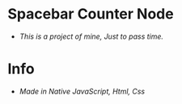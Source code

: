 # Spacebar Counter Node
- *This is a project of mine, Just to pass time.*
# Info
- *Made in Native JavaScript, Html, Css*
